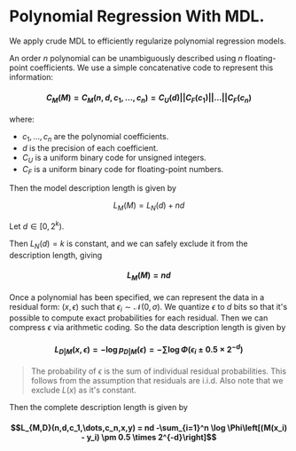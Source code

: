 # Polynomial Regression With MDL.

We apply crude MDL to efficiently regularize polynomial regression models.

An order $n$ polynomial can be unambiguously described using $n$ floating-point coefficients.  We use a simple concatenative code to represent this information:

#### $$C_M(M) = C_M(n,d,c_1,\dots,c_n) = C_U(d)||C_F(c_1)||\dots||C_F(c_n)$$ 

where:

* $c_1,\dots,c_n$ are the polynomial coefficients.
* $d$ is the precision of each coefficient.
* $C_U$ is a uniform binary code for unsigned integers.
* $C_F$ is a uniform binary code for floating-point numbers.

Then the model description length is given by

 $$L_M(M) = L_{N}(d) + nd$$
 
 Let $d \in [0, 2^k)$.
 
 Then $L_N(d) = k$ is constant, and we can safely exclude it from the description length, giving
 
 #### $$L_M(M) = nd$$

Once a polynomial has been specified, we can represent the data in a residual form: $(x, \epsilon)$ such that $\epsilon_i \sim \mathcal{N}(0, \sigma)$. We quantize $\epsilon$ to $d$ bits so that it's possible to compute exact probabilities for each residual. Then we can compress $\epsilon$ via arithmetic coding. So the data description length is given by

#### $$L_{D|M}(x, \epsilon) = -\log p_{D|M}(\epsilon) = -\sum \log \Phi\left(\epsilon_i \pm 0.5 \times 2^{-d}\right)$$

> The probability of $\epsilon$ is the sum of individual residual probabilities. This follows from the assumption that residuals are i.i.d. Also note that we exclude $L(x)$ as it's constant.

Then the complete description length is given by 

#### $$L_{M,D}(n,d,c_1,\dots,c_n,x,y) = nd -\sum_{i=1}^n \log \Phi\left[(M(x_i) - y_i) \pm 0.5 \times 2^{-d}\right]$$
